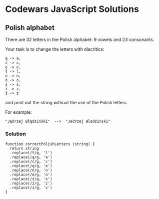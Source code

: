 # Codewars JavaScript Solutions

## Polish alphabet

There are 32 letters in the Polish alphabet: 9 vowels and 23 consonants.

Your task is to change the letters with diacritics:

```
ą -> a,
ć -> c,
ę -> e,
ł -> l,
ń -> n,
ó -> o,
ś -> s,
ź -> z,
ż -> z
```

and print out the string without the use of the Polish letters.

For example:

```
"Jędrzej Błądziński"  -->  "Jedrzej Bladzinski"
```

### Solution

```
function correctPolishLetters (string) {
  return string
  .replace(/ł/g, 'l')
  .replace(/ą/g, 'a')
  .replace(/ć/g, 'c')
  .replace(/ę/g, 'e')
  .replace(/ń/g, 'n')
  .replace(/ó/g, 'o')
  .replace(/ś/g, 's')
  .replace(/ź/g, 'z')
  .replace(/ż/g, 'z')
}
```
